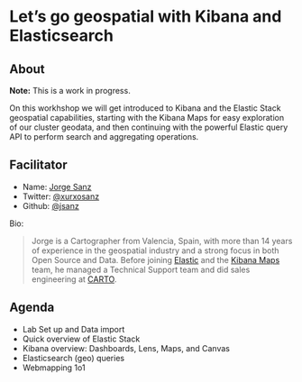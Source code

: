 # Let’s go geospatial with Kibana and Elasticsearch

## About

**Note:** This is a work in progress.

On this workhshop we will get introduced to Kibana and the Elastic Stack geospatial capabilities, starting with the Kibana Maps for easy exploration of our cluster geodata, and then continuing with the powerful Elastic query API to perform search and aggregating operations.

## Facilitator

* Name: [Jorge Sanz](https://www.jorgesanz.net)
* Twitter: [@xurxosanz](https://twitter.com/xurxosanz)
* Github: [@jsanz](https://github.com/jsanz)

Bio: 

  > Jorge is a Cartographer from Valencia, Spain, with more than 14 years of experience in the geospatial industry and a strong focus in both Open Source and Data. Before joining [Elastic](https://www.elastic.co/) and the [Kibana Maps](https://www.elastic.co/products/maps) team, he managed a Technical Support team and did sales engineering at [CARTO](https://carto.com/).

## Agenda

- Lab Set up and Data import
- Quick overview of Elastic Stack
- Kibana overview: Dashboards, Lens, Maps, and Canvas
- Elasticsearch (geo) queries
- Webmapping 1o1

